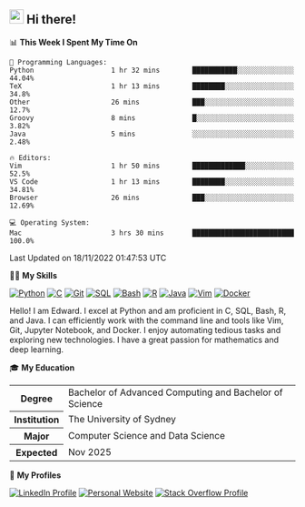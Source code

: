 ## <a href="#"><img src="https://media.giphy.com/media/hvRJCLFzcasrR4ia7z/giphy.gif" width="25px" height="25px"></a> Hi there!

<!--START_SECTION:waka-->
📊 **This Week I Spent My Time On** 

```text
💬 Programming Languages: 
Python                   1 hr 32 mins        ███████████░░░░░░░░░░░░░░   44.04% 
TeX                      1 hr 13 mins        ████████░░░░░░░░░░░░░░░░░   34.8% 
Other                    26 mins             ███░░░░░░░░░░░░░░░░░░░░░░   12.7% 
Groovy                   8 mins              █░░░░░░░░░░░░░░░░░░░░░░░░   3.82% 
Java                     5 mins              ░░░░░░░░░░░░░░░░░░░░░░░░░   2.48%

🔥 Editors: 
Vim                      1 hr 50 mins        █████████████░░░░░░░░░░░░   52.5% 
VS Code                  1 hr 13 mins        ████████░░░░░░░░░░░░░░░░░   34.81% 
Browser                  26 mins             ███░░░░░░░░░░░░░░░░░░░░░░   12.69%

💻 Operating System: 
Mac                      3 hrs 30 mins       █████████████████████████   100.0%

```


 Last Updated on 18/11/2022 01:47:53 UTC
<!--END_SECTION:waka-->

💪🏻 **My Skills**

[![Python](https://img.shields.io/badge/-Python-yellow?style=flat-square&logo=Python)](#)
[![C     ](https://img.shields.io/badge/-C-blue?style=flat-square&logo=C)](#)
[![Git   ](https://img.shields.io/badge/-Git-grey?style=flat-square&logo=Git)](#)
[![SQL   ](https://img.shields.io/badge/-SQL-grey?style=flat-square&logo=SQLite)](#)
[![Bash  ](https://img.shields.io/badge/-Bash-grey?style=flat-square&logo=GNU-Bash)](#)
[![R     ](https://img.shields.io/badge/-R-grey?style=flat-square&logo=R)](#)
[![Java  ](https://img.shields.io/badge/-Java-grey?style=flat-square&logo=OpenJDK)](#)
[![Vim   ](https://img.shields.io/badge/-Vim-grey?style=flat-square&logo=Vim)](#)
[![Docker](https://img.shields.io/badge/-Docker-grey?style=flat-square&logo=Docker)](#)

Hello! I am Edward. I excel at Python and am proficient in C, SQL, Bash, R, and
Java. I can efficiently work with the command line and tools like Vim, Git,
Jupyter Notebook, and Docker. I enjoy automating tedious tasks and exploring new
technologies. I have a great passion for mathematics and deep learning.

🎓 **My Education**

<table>
<tr>
    <th>Degree</th>
    <td>Bachelor of Advanced Computing and Bachelor of Science</td>
</tr>
<tr>
    <th>Institution</th>
    <td>The University of Sydney</td>
</tr>
<tr>
    <th>Major</th>
    <td>Computer Science and Data Science</td>
</tr>
<tr>
    <th>Expected</th>
    <td>Nov 2025</td>
</tr>
</table>

🔗 **My Profiles**

[![LinkedIn Profile](https://img.shields.io/badge/-LinkedIn-blue?style=social&logo=LinkedIn)](https://www.linkedin.com/in/ziao-ji)
[![Personal Website](https://img.shields.io/badge/-Personal%20Website-blue?style=social&logo=Bootstrap)](https://jiziao.works)
[![Stack Overflow Profile](https://img.shields.io/badge/-Stack%20Overflow-blue?style=social&logo=StackOverflow)](https://stackoverflow.com/users/11658924/spearandshield)
